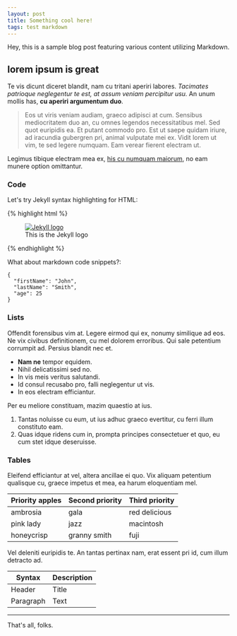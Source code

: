 ```yaml
---
layout: post
title: Something cool here!
tags: test markdown
---
```


Hey, this is a sample blog post featuring various content utilizing Markdown.

## lorem ipsum is great
Te vis dicunt diceret blandit, nam cu tritani aperiri labores. *Tacimates patrioque neglegentur te est, at assum veniam percipitur usu.* An unum mollis has, **cu aperiri argumentum duo**.

> Eos ut viris veniam audiam, graeco adipisci at cum. Sensibus mediocritatem duo an, cu omnes legendos necessitatibus mel. Sed quot euripidis ea. Et putant commodo pro. Est ut saepe quidam iriure, ad iracundia gubergren pri, animal vulputate mei ex. Vidit lorem ut vim, te sed legere numquam. Eam verear fierent electram ut.

Legimus tibique electram mea ex, [his cu numquam maiorum](/#), no eam munere option omittantur.

### Code
Let's try Jekyll syntax highlighting for HTML:

{% highlight html %}
<!-- inserting the Jekyll logo -->
<figure>
   <a href="http://jekyllrb.com">
   <img src="logo.png" style="max-width: 200px;"
      alt="Jekyll logo" />
   </a>
   <figcaption>This is the Jekyll logo</figcaption>
</figure>
{% endhighlight %}

What about markdown code snippets?:
```
{
  "firstName": "John",
  "lastName": "Smith",
  "age": 25
}
```

### Lists

Offendit forensibus vim at. Legere eirmod qui ex, nonumy similique ad eos. Ne vix civibus definitionem, cu mel dolorem erroribus. Qui sale petentium corrumpit ad. Persius blandit nec et.

* **Nam ne** tempor equidem.
* Nihil delicatissimi sed no.
* In vis meis veritus salutandi.
* Id consul recusabo pro, falli neglegentur ut vis.
* In eos electram efficiantur.

Per eu meliore constituam, mazim quaestio at ius.

1. Tantas noluisse cu eum, ut ius adhuc graeco evertitur, cu ferri illum constituto eam.
2. Quas idque ridens cum in, prompta principes consectetuer et quo, eu cum stet idque deseruisse.

### Tables

Eleifend efficiantur at vel, altera ancillae ei quo. Vix aliquam petentium qualisque cu, graece impetus et mea, ea harum eloquentiam mel.

| Priority apples | Second priority | Third priority |
|-------|--------|---------|
| ambrosia | gala | red delicious |
| pink lady | jazz | macintosh |
| honeycrisp | granny smith | fuji |

Vel deleniti euripidis te. An tantas pertinax nam, erat essent pri id, cum illum detracto ad.

| Syntax      | Description |
| ----------- | ----------- |
| Header      | Title       |
| Paragraph   | Text        |

-----

That's all, folks.

